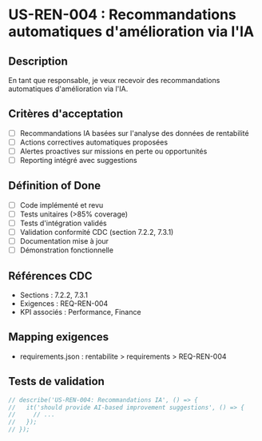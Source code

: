# US-REN-004 : Recommandations automatiques d'amélioration via l'IA

## Description
En tant que responsable, je veux recevoir des recommandations automatiques d'amélioration via l'IA.

## Critères d'acceptation
- [ ] Recommandations IA basées sur l'analyse des données de rentabilité
- [ ] Actions correctives automatiques proposées
- [ ] Alertes proactives sur missions en perte ou opportunités
- [ ] Reporting intégré avec suggestions

## Définition of Done
- [ ] Code implémenté et revu
- [ ] Tests unitaires (>85% coverage)
- [ ] Tests d'intégration validés
- [ ] Validation conformité CDC (section 7.2.2, 7.3.1)
- [ ] Documentation mise à jour
- [ ] Démonstration fonctionnelle

## Références CDC
- Sections : 7.2.2, 7.3.1
- Exigences : REQ-REN-004
- KPI associés : Performance, Finance

## Mapping exigences
- requirements.json : rentabilite > requirements > REQ-REN-004

## Tests de validation
```javascript
// describe('US-REN-004: Recommandations IA', () => {
//   it('should provide AI-based improvement suggestions', () => {
//     // ...
//   });
// });
``` 